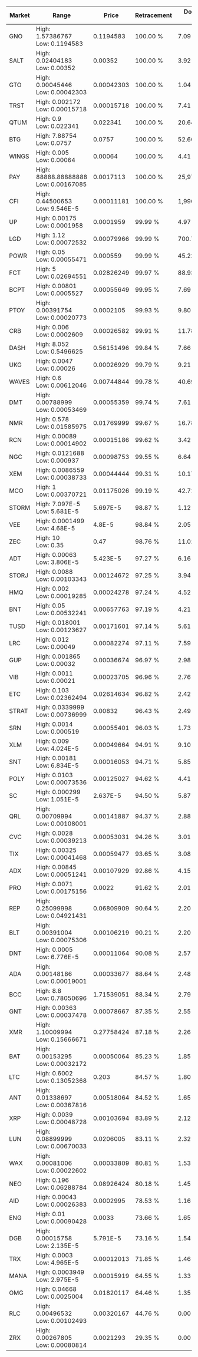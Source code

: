 | Market | Range | Price| Retracement | Doubles to 50% |
| --- | --- | --- | --- | --- |
| GNO | High: 1.57386767<br />Low: 0.1194583 | 0.1194583 | 100.00 % | 7.09 |
| SALT | High: 0.02404183<br />Low: 0.00352 | 0.00352 | 100.00 % | 3.92 |
| GTO | High: 0.00045446<br />Low: 0.00042303 | 0.00042303 | 100.00 % | 1.04 |
| TRST | High: 0.002172<br />Low: 0.00015718 | 0.00015718 | 100.00 % | 7.41 |
| QTUM | High: 0.9<br />Low: 0.022341 | 0.022341 | 100.00 % | 20.64 |
| BTG | High: 7.88754<br />Low: 0.0757 | 0.0757 | 100.00 % | 52.60 |
| WINGS | High: 0.005<br />Low: 0.00064 | 0.00064 | 100.00 % | 4.41 |
| PAY | High: 88888.88888888<br />Low: 0.00167085 | 0.0017113 | 100.00 % | 25,971,159.52 |
| CFI | High: 0.44500653<br />Low: 9.546E-5 | 0.00011181 | 100.00 % | 1,990.44 |
| UP | High: 0.00175<br />Low: 0.0001958 | 0.0001959 | 99.99 % | 4.97 |
| LGD | High: 1.12<br />Low: 0.00072532 | 0.00079966 | 99.99 % | 700.75 |
| POWR | High: 0.05<br />Low: 0.00055471 | 0.000559 | 99.99 % | 45.22 |
| FCT | High: 5<br />Low: 0.02694551 | 0.02826249 | 99.97 % | 88.93 |
| BCPT | High: 0.00801<br />Low: 0.0005527 | 0.00055649 | 99.95 % | 7.69 |
| PTOY | High: 0.00391754<br />Low: 0.00020773 | 0.0002105 | 99.93 % | 9.80 |
| CRB | High: 0.006<br />Low: 0.0002609 | 0.00026582 | 99.91 % | 11.78 |
| DASH | High: 8.052<br />Low: 0.5496625 | 0.56151496 | 99.84 % | 7.66 |
| UKG | High: 0.0047<br />Low: 0.00026 | 0.00026929 | 99.79 % | 9.21 |
| WAVES | High: 0.6<br />Low: 0.00612046 | 0.00744844 | 99.78 % | 40.69 |
| DMT | High: 0.00788999<br />Low: 0.00053469 | 0.00055359 | 99.74 % | 7.61 |
| NMR | High: 0.578<br />Low: 0.01585975 | 0.01769999 | 99.67 % | 16.78 |
| RCN | High: 0.00089<br />Low: 0.00014902 | 0.00015186 | 99.62 % | 3.42 |
| NGC | High: 0.0121688<br />Low: 0.000937 | 0.00098753 | 99.55 % | 6.64 |
| XEM | High: 0.0086559<br />Low: 0.00038733 | 0.00044444 | 99.31 % | 10.17 |
| MCO | High: 1<br />Low: 0.00370721 | 0.01175026 | 99.19 % | 42.71 |
| STORM | High: 7.097E-5<br />Low: 5.681E-5 | 5.697E-5 | 98.87 % | 1.12 |
| VEE | High: 0.0001499<br />Low: 4.68E-5 | 4.8E-5 | 98.84 % | 2.05 |
| ZEC | High: 10<br />Low: 0.35 | 0.47 | 98.76 % | 11.01 |
| ADT | High: 0.00063<br />Low: 3.806E-5 | 5.423E-5 | 97.27 % | 6.16 |
| STORJ | High: 0.0088<br />Low: 0.00103343 | 0.00124672 | 97.25 % | 3.94 |
| HMQ | High: 0.002<br />Low: 0.00019285 | 0.00024278 | 97.24 % | 4.52 |
| BNT | High: 0.05<br />Low: 0.00532241 | 0.00657763 | 97.19 % | 4.21 |
| TUSD | High: 0.018001<br />Low: 0.00123627 | 0.00171601 | 97.14 % | 5.61 |
| LRC | High: 0.012<br />Low: 0.00049 | 0.00082274 | 97.11 % | 7.59 |
| GUP | High: 0.001865<br />Low: 0.00032 | 0.00036674 | 96.97 % | 2.98 |
| VIB | High: 0.0011<br />Low: 0.00021 | 0.00023705 | 96.96 % | 2.76 |
| ETC | High: 0.103<br />Low: 0.02362494 | 0.02614634 | 96.82 % | 2.42 |
| STRAT | High: 0.0339999<br />Low: 0.00736999 | 0.00832 | 96.43 % | 2.49 |
| SRN | High: 0.0014<br />Low: 0.000519 | 0.00055401 | 96.03 % | 1.73 |
| XLM | High: 0.009<br />Low: 4.024E-5 | 0.00049664 | 94.91 % | 9.10 |
| SNT | High: 0.00181<br />Low: 6.834E-5 | 0.00016053 | 94.71 % | 5.85 |
| POLY | High: 0.0103<br />Low: 0.00073536 | 0.00125027 | 94.62 % | 4.41 |
| SC | High: 0.000299<br />Low: 1.051E-5 | 2.637E-5 | 94.50 % | 5.87 |
| QRL | High: 0.00709994<br />Low: 0.00108001 | 0.00141887 | 94.37 % | 2.88 |
| CVC | High: 0.0028<br />Low: 0.00039213 | 0.00053031 | 94.26 % | 3.01 |
| TIX | High: 0.00325<br />Low: 0.00041468 | 0.00059477 | 93.65 % | 3.08 |
| ADX | High: 0.00845<br />Low: 0.00051241 | 0.00107929 | 92.86 % | 4.15 |
| PRO | High: 0.0071<br />Low: 0.00175156 | 0.0022 | 91.62 % | 2.01 |
| REP | High: 0.25099998<br />Low: 0.04921431 | 0.06809909 | 90.64 % | 2.20 |
| BLT | High: 0.00391004<br />Low: 0.00075306 | 0.00106219 | 90.21 % | 2.20 |
| DNT | High: 0.0005<br />Low: 6.776E-5 | 0.00011064 | 90.08 % | 2.57 |
| ADA | High: 0.00148186<br />Low: 0.00019001 | 0.00033677 | 88.64 % | 2.48 |
| BCC | High: 8.8<br />Low: 0.78050696 | 1.71539051 | 88.34 % | 2.79 |
| GNT | High: 0.00363<br />Low: 0.00037478 | 0.00078667 | 87.35 % | 2.55 |
| XMR | High: 1.10009994<br />Low: 0.15666671 | 0.27758424 | 87.18 % | 2.26 |
| BAT | High: 0.00153295<br />Low: 0.00032172 | 0.00050064 | 85.23 % | 1.85 |
| LTC | High: 0.6002<br />Low: 0.13052368 | 0.203 | 84.57 % | 1.80 |
| ANT | High: 0.01338697<br />Low: 0.00367816 | 0.00518064 | 84.52 % | 1.65 |
| XRP | High: 0.0039<br />Low: 0.00048728 | 0.00103694 | 83.89 % | 2.12 |
| LUN | High: 0.08899999<br />Low: 0.00670033 | 0.0206005 | 83.11 % | 2.32 |
| WAX | High: 0.00081006<br />Low: 0.00022602 | 0.00033809 | 80.81 % | 1.53 |
| NEO | High: 0.196<br />Low: 0.06288784 | 0.08926424 | 80.18 % | 1.45 |
| AID | High: 0.00043<br />Low: 0.00026383 | 0.0002995 | 78.53 % | 1.16 |
| ENG | High: 0.01<br />Low: 0.00090428 | 0.0033 | 73.66 % | 1.65 |
| DGB | High: 0.00015758<br />Low: 2.135E-5 | 5.791E-5 | 73.16 % | 1.54 |
| TRX | High: 0.0003<br />Low: 4.965E-5 | 0.00012013 | 71.85 % | 1.46 |
| MANA | High: 0.0003949<br />Low: 2.975E-5 | 0.00015919 | 64.55 % | 1.33 |
| OMG | High: 0.04668<br />Low: 0.0025004 | 0.01820117 | 64.46 % | 1.35 |
| RLC | High: 0.00496532<br />Low: 0.00102493 | 0.00320167 | 44.76 % | 0.00 |
| ZRX | High: 0.00267805<br />Low: 0.00080814 | 0.0021293 | 29.35 % | 0.00 |
